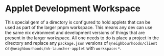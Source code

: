 # Applet Development Workspace

This special gem of a directory is configured to hold applets that can be used as part of the larger pnpm workspace. This means any dev can use the same nix evironment and development versions of things that are present in the larger workspace. All one needs to do is place a project in the directory and replace any `package.json` versions of `@neighbourhoods/client` or `@neighbourhoods/nh-launcher-applet` with `workspace:*`.
